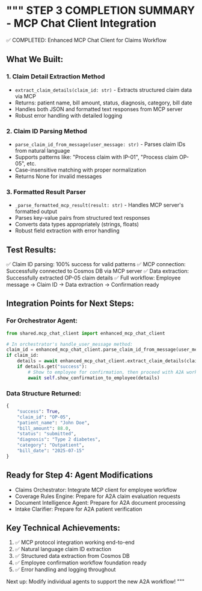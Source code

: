"""
STEP 3 COMPLETION SUMMARY - MCP Chat Client Integration
=======================================================

✅ COMPLETED: Enhanced MCP Chat Client for Claims Workflow

## What We Built:

### 1. Claim Detail Extraction Method
- `extract_claim_details(claim_id: str)` - Extracts structured claim data via MCP
- Returns: patient name, bill amount, status, diagnosis, category, bill date
- Handles both JSON and formatted text responses from MCP server
- Robust error handling with detailed logging

### 2. Claim ID Parsing Method  
- `parse_claim_id_from_message(user_message: str)` - Parses claim IDs from natural language
- Supports patterns like: "Process claim with IP-01", "Process claim OP-05", etc.
- Case-insensitive matching with proper normalization
- Returns None for invalid messages

### 3. Formatted Result Parser
- `_parse_formatted_mcp_result(result: str)` - Handles MCP server's formatted output
- Parses key-value pairs from structured text responses
- Converts data types appropriately (strings, floats)
- Robust field extraction with error handling

## Test Results:
✅ Claim ID parsing: 100% success for valid patterns
✅ MCP connection: Successfully connected to Cosmos DB via MCP server
✅ Data extraction: Successfully extracted OP-05 claim details
✅ Full workflow: Employee message → Claim ID → Data extraction → Confirmation ready

## Integration Points for Next Steps:

### For Orchestrator Agent:
```python
from shared.mcp_chat_client import enhanced_mcp_chat_client

# In orchestrator's handle_user_message method:
claim_id = enhanced_mcp_chat_client.parse_claim_id_from_message(user_message)
if claim_id:
    details = await enhanced_mcp_chat_client.extract_claim_details(claim_id)
    if details.get("success"):
        # Show to employee for confirmation, then proceed with A2A workflow
        await self.show_confirmation_to_employee(details)
```

### Data Structure Returned:
```python
{
    "success": True,
    "claim_id": "OP-05",
    "patient_name": "John Doe", 
    "bill_amount": 88.0,
    "status": "submitted",
    "diagnosis": "Type 2 diabetes",
    "category": "Outpatient",
    "bill_date": "2025-07-15"
}
```

## Ready for Step 4: Agent Modifications
- Claims Orchestrator: Integrate MCP client for employee workflow
- Coverage Rules Engine: Prepare for A2A claim evaluation requests  
- Document Intelligence Agent: Prepare for A2A document processing
- Intake Clarifier: Prepare for A2A patient verification

## Key Technical Achievements:
1. ✅ MCP protocol integration working end-to-end
2. ✅ Natural language claim ID extraction
3. ✅ Structured data extraction from Cosmos DB
4. ✅ Employee confirmation workflow foundation ready
5. ✅ Error handling and logging throughout

Next up: Modify individual agents to support the new A2A workflow!
"""
